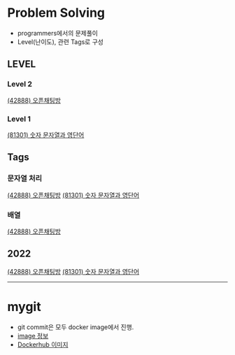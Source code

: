 # Problem Solving

- programmers에서의 문제풀이
- Level(난이도), 관련 Tags로 구성

## LEVEL

### Level 2
[(42888) 오픈채팅방](https://github.com/sadocode/PS/tree/main/Level2/42888)

### Level 1
[(81301) 숫자 문자열과 영단어](https://github.com/sadocode/PS/tree/main/Level1/81301)

## Tags

### 문자열 처리
[(42888) 오픈채팅방](https://github.com/sadocode/PS/tree/main/Level2/42888)
[(81301) 숫자 문자열과 영단어](https://github.com/sadocode/PS/tree/main/Level1/81301)

### 배열
[(42888) 오픈채팅방](https://github.com/sadocode/PS/tree/main/Level2/42888)

## 2022
[(42888) 오픈채팅방](https://github.com/sadocode/PS/tree/main/Level2/42888)
[(81301) 숫자 문자열과 영단어](https://github.com/sadocode/PS/tree/main/Level1/81301)

---

# mygit

- git commit은 모두 docker image에서 진행.
- [image 정보](https://github.com/sadocode/PS/tree/main/mygit)
- [Dockerhub 이미지](https://hub.docker.com/repository/docker/sadocode/my_git)
